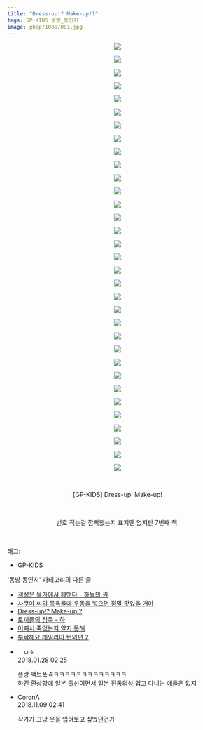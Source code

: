 ```yaml
---
title: "Dress-up!? Make-up!?"
tags: GP-KIDS 동방_동인지
image: ghap/1080/001.jpg
---
```

<div class="article">
<p style="text-align: center; clear: none; float: none;"><img src="{{ site.nasurl }}/ghap/1080/001.jpg"/></p>
<p style="text-align: center; clear: none; float: none;"><img src="{{ site.nasurl }}/ghap/1080/002.jpg"/></p>
<p style="text-align: center; clear: none; float: none;"><img src="{{ site.nasurl }}/ghap/1080/003.jpg"/></p>
<p style="text-align: center; clear: none; float: none;"><img src="{{ site.nasurl }}/ghap/1080/004.jpg"/></p>
<p style="text-align: center; clear: none; float: none;"><img src="{{ site.nasurl }}/ghap/1080/005.jpg"/></p>
<p style="text-align: center; clear: none; float: none;"><img src="{{ site.nasurl }}/ghap/1080/006.jpg"/></p>
<p style="text-align: center; clear: none; float: none;"><img src="{{ site.nasurl }}/ghap/1080/007.jpg"/></p>
<p style="text-align: center; clear: none; float: none;"><img src="{{ site.nasurl }}/ghap/1080/008.jpg"/></p>
<p style="text-align: center; clear: none; float: none;"><img src="{{ site.nasurl }}/ghap/1080/009.jpg"/></p>
<p style="text-align: center; clear: none; float: none;"><img src="{{ site.nasurl }}/ghap/1080/010.jpg"/></p>
<p style="text-align: center; clear: none; float: none;"><img src="{{ site.nasurl }}/ghap/1080/011.jpg"/></p>
<p style="text-align: center; clear: none; float: none;"><img src="{{ site.nasurl }}/ghap/1080/012.jpg"/></p>
<p style="text-align: center; clear: none; float: none;"><img src="{{ site.nasurl }}/ghap/1080/013.jpg"/></p>
<p style="text-align: center; clear: none; float: none;"><img src="{{ site.nasurl }}/ghap/1080/014.jpg"/></p>
<p style="text-align: center; clear: none; float: none;"><img src="{{ site.nasurl }}/ghap/1080/015.jpg"/></p>
<p style="text-align: center; clear: none; float: none;"><img src="{{ site.nasurl }}/ghap/1080/016.jpg"/></p>
<p style="text-align: center; clear: none; float: none;"><img src="{{ site.nasurl }}/ghap/1080/017.jpg"/></p>
<p style="text-align: center; clear: none; float: none;"><img src="{{ site.nasurl }}/ghap/1080/018.jpg"/></p>
<p style="text-align: center; clear: none; float: none;"><img src="{{ site.nasurl }}/ghap/1080/019.jpg"/></p>
<p style="text-align: center; clear: none; float: none;"><img src="{{ site.nasurl }}/ghap/1080/020.jpg"/></p>
<p style="text-align: center; clear: none; float: none;"><img src="{{ site.nasurl }}/ghap/1080/021.jpg"/></p>
<p style="text-align: center; clear: none; float: none;"><img src="{{ site.nasurl }}/ghap/1080/022.jpg"/></p>
<p style="text-align: center; clear: none; float: none;"><img src="{{ site.nasurl }}/ghap/1080/023.jpg"/></p>
<p style="text-align: center; clear: none; float: none;"><img src="{{ site.nasurl }}/ghap/1080/024.jpg"/></p>
<p style="text-align: center; clear: none; float: none;"><img src="{{ site.nasurl }}/ghap/1080/025.jpg"/></p>
<p style="text-align: center; clear: none; float: none;"><img src="{{ site.nasurl }}/ghap/1080/026.jpg"/></p>
<p style="text-align: center; clear: none; float: none;"><img src="{{ site.nasurl }}/ghap/1080/027.jpg"/></p>
<p style="text-align: center; clear: none; float: none;"><img src="{{ site.nasurl }}/ghap/1080/028.jpg"/></p>
<p style="text-align: center; clear: none; float: none;"><img src="{{ site.nasurl }}/ghap/1080/029.jpg"/></p>
<p style="text-align: center; clear: none; float: none;"><img src="{{ site.nasurl }}/ghap/1080/030.jpg"/></p>
<p style="text-align: center; clear: none; float: none;"><img src="{{ site.nasurl }}/ghap/1080/031.jpg"/></p>
<p style="text-align: center; clear: none; float: none;"><img src="{{ site.nasurl }}/ghap/1080/032.jpg"/></p>
<p style="text-align: center; clear: none; float: none;"><img src="{{ site.nasurl }}/ghap/1080/033.jpg"/></p>
<p style="text-align: center; clear: none; float: none;"><br/></p>
<p style="text-align: center; clear: none; float: none;">[GP-KIDS] Dress-up! Make-up!</p>
<p style="text-align: center; clear: none; float: none;"><br/></p>
<p style="text-align: center; clear: none; float: none;">번호 적는걸 깜빡했는지 표지엔 없지만 7번째 책.</p>
<p><br/></p>
</div><div class="tagTrail">
<p>태그: </p>
<ul>
<li>GP-KIDS</li>
</ul>
</div><div class="another">
<p>'동방 동인지' 카테고리의 다른 글</p>
<ul>
<li><a href="/2016-07-25-ghap_1084">객성은 물가에서 헤맨다 - 하늘의 권</a></li>
<li><a href="/2016-07-24-ghap_1082">사쿠야 씨의 목욕물에 우동을 넣으면 정말 맛있을 거야</a></li>
<li><a href="/2016-07-24-ghap_1080">Dress-up!? Make-up!?</a></li>
<li><a href="/2016-07-24-ghap_1079">토끼들의 침묵 - 하</a></li>
<li><a href="/2016-07-24-ghap_1078">어째서 죽었는지 알지 못해</a></li>
<li><a href="/2016-07-24-ghap_1077">부탁해요 레밀리아 번외편 2</a></li>
</ul>
</div><div class="cb_module cb_fluid">
<div class="cb_wrt cb_profile">
<div class="comment">
<ul>
<li class="cb_thumb_off" id="comment15185174">
<div class="cb_comment_area">
<div class="cb_info_area">
<div class="cb_section">
<span class="cb_nick_name">ㄱㅁㅎ</span>
</div>
<div class="cb_section">
<span class="cb_date">2018.01.28 02:25 </span>
</div>
</div>
<div class="cb_dsc_comment">
<p class="cb_dsc">
											플랑 팩트폭격ㅋㅋㅋㅋㅋㅋㅋㅋㅋㅋㅋㅋㅋ<br/>
하긴 환상향애 일본 출신이면서 일본 전통의상 입고 다니는 애들은 없지
										</p>
</div>
</div></li>
<li class="cb_thumb_off" id="comment15370202">
<div class="cb_comment_area">
<div class="cb_info_area">
<div class="cb_section">
<span class="cb_nick_name">CoronA</span>
</div>
<div class="cb_section">
<span class="cb_date">2018.11.09 02:41 </span>
</div>
</div>
<div class="cb_dsc_comment">
<p class="cb_dsc">
											작가가 그냥 옷을 입혀보고 싶었던건가
										</p>
</div>
</div></li>
</ul>
</div>
</div><!-- commentList close -->
</div>
<br/>
<p id="refer"></p>
<br/>
